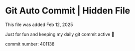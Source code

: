 # Git Auto Commit | Hidden File

This file was added Feb 12, 2025

Just for fun and keeping my daily git commit active 🤪

commit number: 401138
